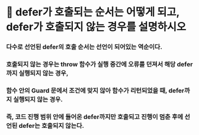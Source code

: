 # 🐥  defer가 호출되는 순서는 어떻게 되고, defer가 호출되지 않는 경우를 설명하시오



### 다수로 선언된 defer의 호출 순서는 선언이 되어있는 역순이다.



### 호출되지 않는 경우는 throw 함수가 실행 중간에 오류를 던져서 해당 defer까지 실행되지 않는 경우,

### 함수 안의 Guard 문에서 조건에 맞지 않아 함수가 리턴되었을 때, defer까지 실행되지 않는 경우.

### 즉, 코드 진행 범위 안에 들어온 defer까지만 호출되고 진행이 멈춘 후에 선언된 defer는 호출되지 않는다.

